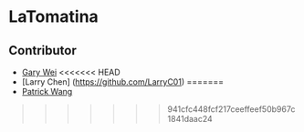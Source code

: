 # LaTomatina

## Contributor
* [Gary Wei](https://github.com/garywei944)
<<<<<<< HEAD
* [Larry Chen] (https://github.com/LarryC01)
=======
* [Patrick Wang](https://github.com/PatrickWang-1)
>>>>>>> 941cfc448fcf217ceeffeef50b967c1841daac24
